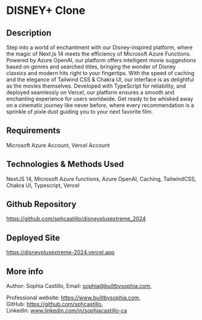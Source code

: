 # DISNEY+ Clone

## Description

Step into a world of enchantment with our Disney-inspired platform, where the magic of Next.js 14 meets the efficiency of Microsoft Azure Functions. Powered by Azure OpenAI, our platform offers intelligent movie suggestions based on genres and searched titles, bringing the wonder of Disney classics and modern hits right to your fingertips. With the speed of caching and the elegance of Tailwind CSS & Chakra UI, our interface is as delightful as the movies themselves. Developed with TypeScript for reliability, and deployed seamlessly on Vercel, our platform ensures a smooth and enchanting experience for users worldwide. Get ready to be whisked away on a cinematic journey like never before, where every recommendation is a sprinkle of pixie dust guiding you to your next favorite film.

## Requirements

Microsoft Azure Account, Vercel Account

## Technologies & Methods Used

NextJS 14, Microsoft Azure functions, Azure OpenAI, Caching, TailwindCSS, Chakra UI, Typescript, Vercel

## Github Repository

https://github.com/sphcastillo/disneyplusextreme_2024

## Deployed Site

https://disneyplusextreme-2024.vercel.app

## More info

Author: Sophia Castillo,
Email: sophia@builtbysophia.com,

Professional website: https://www.builtbysophia.com,
GitHub: https://github.com/sphcastillo,
LinkedIn: www.linkedin.com/in/sophiacastillo-ca